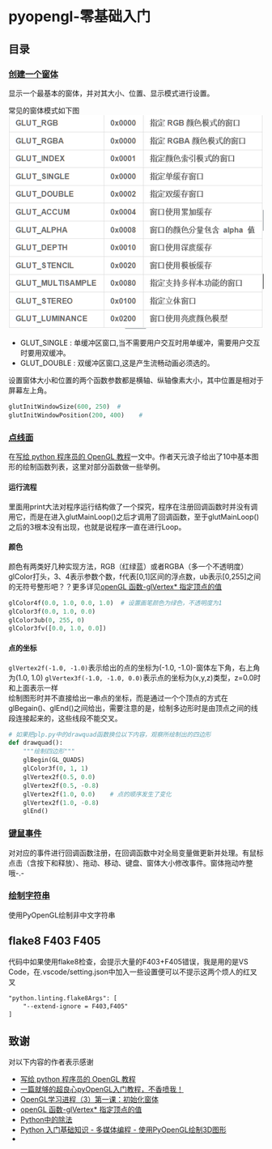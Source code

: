# pyopengl-零基础入门
## 目录
### [创建一个窗体](./window.py)
显示一个最基本的窗体，并对其大小、位置、显示模式进行设置。

常见的窗体模式如下图
![常见GLUT模式解释](./img/GlutMode.png)
- GLUT_SINGLE   :   单缓冲区窗口,当不需要用户交互时用单缓冲，需要用户交互时要用双缓冲。
- GLUT_DOUBLE   :   双缓冲区窗口,这是产生流畅动画必须选的。

设置窗体大小和位置的两个函数参数都是横轴、纵轴像素大小，其中位置是相对于屏幕左上角。
```python
glutInitWindowSize(600, 250)  # 
glutInitWindowPosition(200, 400)    # 
```
### [点线面](./plp.py)
在[写给 python 程序员的 OpenGL 教程](https://xufive.blog.csdn.net/article/details/86565130)一文中。作者天元浪子给出了10中基本图形的绘制函数列表，这里对部分函数做一些举例。
#### 运行流程
里面用print大法对程序运行结构做了一个探究，程序在注册回调函数时并没有调用它，而是在进入glutMainLoop()之后才调用了回调函数，至于glutMainLoop()之后的3根本没有出现，也就是说程序一直在进行Loop。
#### 颜色
颜色有两类好几种实现方法，RGB（红绿蓝）或者RGBA（多一个不透明度）
glColor打头，3、4表示参数个数，f代表[0,1]区间的浮点数，ub表示[0,255]之间的无符号整形吧？？更多详见[openGL 函数-glVertex* 指定顶点的值](https://blog.csdn.net/qq844352155/article/details/28465919)
```python
glColor4f(0.0, 1.0, 0.0, 1.0)  # 设置画笔颜色为绿色，不透明度为1
glColor3f(0.0, 1.0, 0.0)
glColor3ub(0, 255, 0)
glColor3fv([0.0, 1.0, 0.0])
```
#### 点的坐标
`glVertex2f(-1.0, -1.0)`表示给出的点的坐标为(-1.0, -1.0)-窗体左下角，右上角为(1.0, 1.0)
`glVertex3f(-1.0, -1.0, 0.0)`表示点的坐标为(x,y,z)类型，z=0.0时和上面表示一样  
绘制图形时并不直接给出一串点的坐标，而是通过一个个顶点的方式在glBegain()、glEnd()之间给出，需要注意的是，绘制多边形时是由顶点之间的线段连接起来的，这些线段不能交叉。
```python
# 如果把plp.py中的drawquad函数换位以下内容，观察所绘制出的四边形
def drawquad():
    """绘制四边形"""
    glBegin(GL_QUADS)
    glColor3f(0, 1, 1)  
    glVertex2f(0.5, 0.0)
    glVertex2f(0.5, -0.8)
    glVertex2f(1.0, 0.0)    # 点的顺序发生了变化
    glVertex2f(1.0, -0.8)
    glEnd()
```
### [键鼠事件](./event.py)
对对应的事件进行回调函数注册，在回调函数中对全局变量做更新并处理。有鼠标点击（含按下和释放）、拖动、移动、键盘、窗体大小修改事件。窗体拖动咋整哦-.-
### [绘制字符串](./word.py)
使用PyOpenGL绘制非中文字符串
## flake8 F403 F405
代码中如果使用flake8检查，会提示大量的F403+F405错误，我是用的是VS Code，在.vscode/setting.json中加入一些设置便可以不提示这两个烦人的红叉叉
```
"python.linting.flake8Args": [
    "--extend-ignore = F403,F405"
]
```
## 致谢
对以下内容的作者表示感谢
- [写给 python 程序员的 OpenGL 教程](https://xufive.blog.csdn.net/article/details/86565130)
- [一篇就够的超良心pyOpenGL入门教程，不香喷我！](https://blog.csdn.net/edj_13/article/details/104673528)
- [OpenGL学习进程（3）第一课：初始化窗体](https://www.cnblogs.com/MenAngel/p/5619808.html)
- [openGL 函数-glVertex* 指定顶点的值](https://blog.csdn.net/qq844352155/article/details/28465919)
- [Python中的除法](https://blog.csdn.net/sicofield/article/details/8613877)
- [Python 入门基础知识 - 多媒体编程 - 使用PyOpenGL绘制3D图形](https://www.walkerfree.com/search/?key=opengl&submit=Search)
- []()
